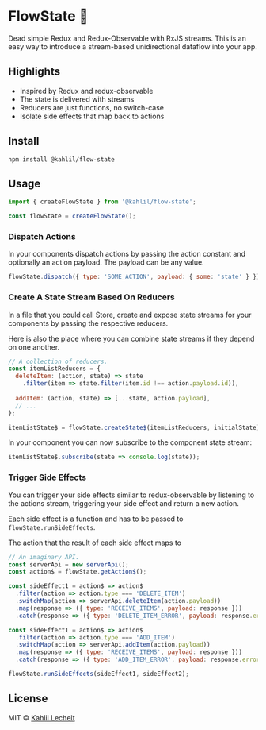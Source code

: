 # FlowState 🌊

Dead simple Redux and Redux-Observable with RxJS streams. This is an easy way to introduce a 
stream-based unidirectional dataflow into your app.

## Highlights

- Inspired by Redux and redux-observable
- The state is delivered with streams
- Reducers are just functions, no switch-case
- Isolate side effects that map back to actions

## Install

`npm install @kahlil/flow-state`

## Usage

```js
import { createFlowState } from '@kahlil/flow-state';

const flowState = createFlowState();
```

### Dispatch Actions
In your components dispatch actions by passing the action constant and optionally
an action payload. The payload can be any value.

```js
flowState.dispatch({ type: 'SOME_ACTION', payload: { some: 'state' } });
```

### Create A State Stream Based On Reducers
In a file that you could call Store,
create and expose state streams for your components
by passing the respective reducers.

Here is also the place where you can combine state streams if they
depend on one another.

```js
// A collection of reducers.
const itemListReducers = {
  deleteItem: (action, state) => state
    .filter(item => state.filter(item.id !== action.payload.id)),
    
  addItem: (action, state) => [...state, action.payload],
  // ...
};

itemListState$ = flowState.createState$(itemListReducers, initialState);
```

In your component you can now subscribe to the component state stream: 

```js
itemListState$.subscribe(state => console.log(state));
```

### Trigger Side Effects
You can trigger your side effects similar to redux-observable 
by listening to the actions stream, triggering your side effect 
and return a new action.

Each side effect is a function and has to be passed to 
`flowState.runSideEffects`. 

The action that the result of each side effect maps to

```js
// An imaginary API.
const serverApi = new serverApi();
const action$ = flowState.getAction$();

const sideEffect1 = action$ => action$
  .filter(action => action.type === 'DELETE_ITEM')
  .switchMap(action => serverApi.deleteItem(action.payload))
  .map(response => ({ type: 'RECEIVE_ITEMS', payload: response }))
  .catch(response => ({ type: 'DELETE_ITEM_ERROR', payload: response.error });

const sideEffect1 = action$ => action$
  .filter(action => action.type === 'ADD_ITEM')
  .switchMap(action => serverApi.addItem(action.payload))
  .map(response => ({ type: 'RECEIVE_ITEMS', payload: response }))
  .catch(response => ({ type: 'ADD_ITEM_ERROR', payload: response.error });

flowState.runSideEffects(sideEffect1, sideEffect2);
```

## License

MIT © [Kahlil Lechelt](http://kahlil.info)
